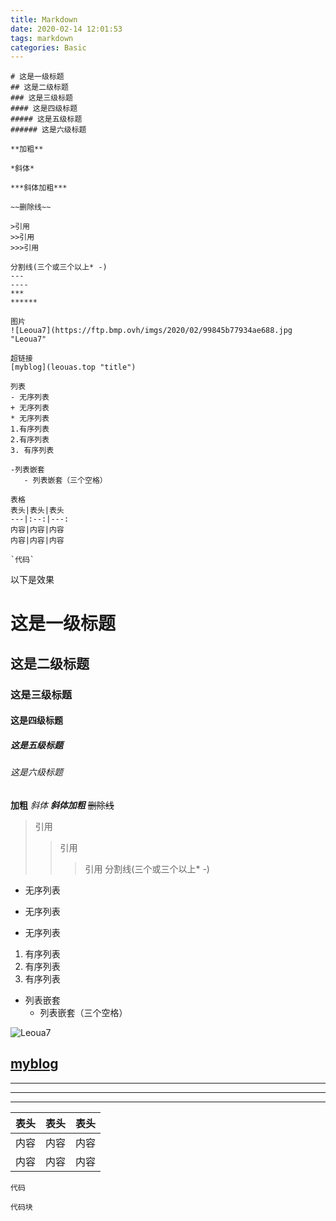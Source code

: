 ```yaml
---
title: Markdown
date: 2020-02-14 12:01:53
tags: markdown
categories: Basic
---
```


```
# 这是一级标题
## 这是二级标题
### 这是三级标题
#### 这是四级标题
##### 这是五级标题
###### 这是六级标题
```

```
**加粗**
```

<!-- more -->

```
*斜体*
```

```
***斜体加粗***
```

```
~~删除线~~
```

```
>引用
>>引用
>>>引用
```

```
分割线(三个或三个以上* -)
---
----
***
******
```

```
图片
![Leoua7](https://ftp.bmp.ovh/imgs/2020/02/99845b77934ae688.jpg "Leoua7"
```

```
超链接
[myblog](leouas.top "title")
```

```
列表
- 无序列表
+ 无序列表
* 无序列表
1.有序列表
2.有序列表
3. 有序列表
```

```
-列表嵌套
   - 列表嵌套（三个空格）
```

```
表格
表头|表头|表头
---|:--:|---:
内容|内容|内容
内容|内容|内容
```

```
`代码`
```

以下是效果

# 这是一级标题

## 这是二级标题

### 这是三级标题

#### 这是四级标题

##### 这是五级标题

###### 这是六级标题

**加粗**
*斜体*
***斜体加粗***
~~删除线~~

> 引用
> 
> > 引用
> > 
> > > 引用
> > > 分割线(三个或三个以上* -)

- 无序列表
+ 无序列表
* 无序列表
1. 有序列表
2. 有序列表
3. 有序列表
- 列表嵌套
  - 列表嵌套（三个空格）

![Leoua7](https://ftp.bmp.ovh/imgs/2020/02/99845b77934ae688.jpg "Leoua7")

[myblog](leouas.top "title")
---

----

***

******

| 表头  | 表头  | 表头  |
|:---:|:---:|:---:|
| 内容  | 内容  | 内容  |
| 内容  | 内容  | 内容  |

`代码`

```
代码块
```
